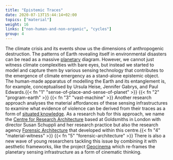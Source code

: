 ```yaml
---
title: "Epistemic Traces"
date: 2020-07-13T15:44:14+02:00
topics: ["material"]
weight: 16
links: ["non-human-and-non-organic", "cycles"]
group: 4
---
```


The climate crisis and its events show us the dimensions of anthropogenic destruction. The patterns of Earth revealing itself in environmental disasters can be read as a massive [planetary](https://www.e-flux.com/architecture/accumulation/217051/becoming-planetary/) diagram. However, we cannot just witness climate complexities with bare eyes, but instead we started to model and capture them by various sensing technology that contributes to the emergence of climate emergency as a stand-alone epistemic object. The human-made apparatus of modelling the Earth and its entanglement is, for example, conceptualised by Ursula Heise, Jennifer Gabrys, and Paul Edwards.{{< fn "1" "sense-of-place-and-sense-of-planet" >}} {{< fn "2" "program-earth" >}} {{< fn "3" "vast-machine" >}} Another research approach analyses the material affordances of these sensing infrastructures to examine what evidence of violence can be derived from their traces as a form of [situated knowledge](https://newmaterialism.eu/almanac/s/situated-knowledges.html). As a research hub for this approach, we name the [Centre for Research Architecture](https://www.gold.ac.uk/architecture/) based at Goldsmiths in London with director Susan Schuppli and her research practice but also the research agency [Forensic Architecture](https://forensic-architecture.org/) that developed within this centre.{{< fn "4" "material-witness" >}} {{< fn "5" "forensic-architecture" >}} There is also a new wave of young researchers tackling this issue by combining it with aesthetic frameworks, like the project [Geocinema](https://geocinema.network) which re-frames the planetary sensing infrastructure as a form of cinematic thinking.
